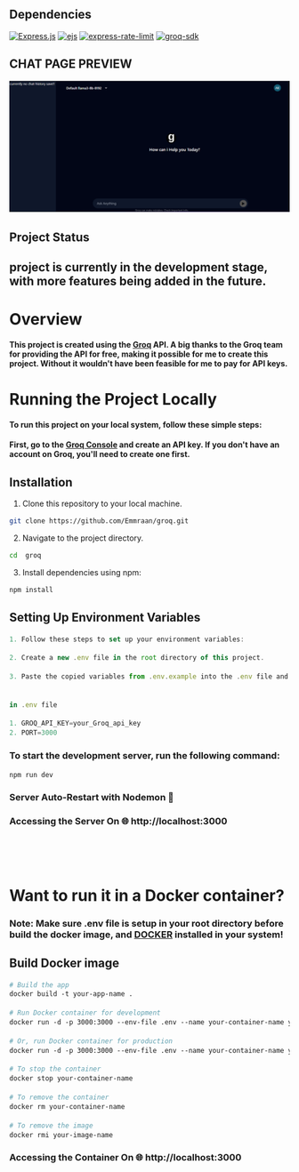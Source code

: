 ## Dependencies

[![Express.js](https://img.shields.io/badge/Express.js-%5E4.19.2-white)](https://expressjs.com/)
[![ejs](https://img.shields.io/badge/ejs-%5E3.1.10-purple)](https://ejs.co/)
[![express-rate-limit](https://img.shields.io/badge/express--rate--limit-%5E7.2.0-blue)](https://www.npmjs.com/package/express-rate-limit)
[![groq-sdk](https://img.shields.io/badge/groq--sdk-%5E0.3.3-orange)](https://www.npmjs.com/package/groq-sdk)

## CHAT PAGE PREVIEW
<img src="./public/images/chat.png" alt="CHAT PAGE PREVIEW">



## Project Status
## project is currently in the development stage, with more features being added in the future.

# Overview

#### This project is created using the <a href="https://groq.com">Groq</a> API. A big thanks to the Groq team for providing the API for free, making it possible for me to create this project. Without it wouldn't have been feasible for me to pay for API keys.


# Running the Project Locally
#### To run this project on your local system, follow these simple steps:

#### First, go to the <a href="https://console.groq.com/keys">Groq Console</a> and create an API key. If you don't have an account on Groq, you'll need to create one first.


## Installation

1. Clone this repository to your local machine.

```bash
git clone https://github.com/Emmraan/groq.git
```

2. Navigate to the project directory.

```bash
cd  groq
```
3. Install dependencies using npm:

```bash
npm install
```
## Setting Up Environment Variables

```JavaScript
1. Follow these steps to set up your environment variables:

2. Create a new .env file in the root directory of this project.

3. Paste the copied variables from .env.example into the .env file and replace with your own API key.


in .env file

1. GROQ_API_KEY=your_Groq_api_key
2. PORT=3000
```

### To start the development server, run the following command:

```
npm run dev
```
### Server Auto-Restart with Nodemon 🔄
### Accessing the Server On 🌐 http://localhost:3000

<br/>
<br/>
<br/>


# Want to run it in a Docker container?
### Note: Make sure .env file is setup in your root directory before build the docker image, and <a href="https://docker.com">DOCKER</a> installed in your system!

## Build Docker image

```Dockerfile
# Build the app
docker build -t your-app-name .

# Run Docker container for development
docker run -d -p 3000:3000 --env-file .env --name your-container-name your-app-name npm run dev

# Or, run Docker container for production
docker run -d -p 3000:3000 --env-file .env --name your-container-name your-app-name npm run start

# To stop the container
docker stop your-container-name

# To remove the container
docker rm your-container-name

# To remove the image
docker rmi your-image-name
```
### Accessing the Container On 🌐 http://localhost:3000